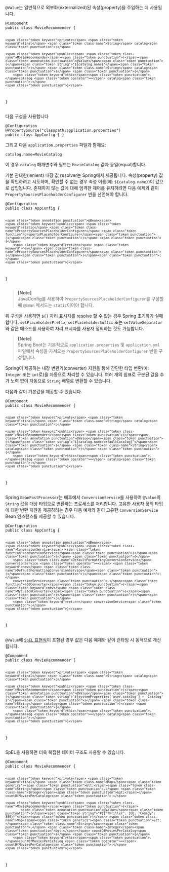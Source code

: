 <p><code>@Value</code>는 일반적으로 외부화(externalized)된 속성(property)을 주입하는 데 사용됩니다.</p>
<pre><code class="language-java"><span class="token annotation punctuation">@Component</span>
<span class="token keyword">public</span> <span class="token keyword">class</span> <span class="token class-name">MovieRecommender</span> <span class="token punctuation">{</span>

    <span class="token keyword">private</span> <span class="token keyword">final</span> <span class="token class-name">String</span> catalog<span class="token punctuation">;</span>

    <span class="token keyword">public</span> <span class="token class-name">MovieRecommender</span><span class="token punctuation">(</span><span class="token annotation punctuation">@Value</span><span class="token punctuation">(</span><span class="token string">"${catalog.name}"</span><span class="token punctuation">)</span> <span class="token class-name">String</span> catalog<span class="token punctuation">)</span> <span class="token punctuation">{</span>
        <span class="token keyword">this</span><span class="token punctuation">.</span>catalog <span class="token operator">=</span> catalog<span class="token punctuation">;</span>
    <span class="token punctuation">}</span>
<span class="token punctuation">}</span></code></pre>
<p>다음 구성을 사용합니다</p>
<pre><code class="language-java"><span class="token annotation punctuation">@Configuration</span>
<span class="token annotation punctuation">@PropertySource</span><span class="token punctuation">(</span><span class="token string">"classpath:application.properties"</span><span class="token punctuation">)</span>
<span class="token keyword">public</span> <span class="token keyword">class</span> <span class="token class-name">AppConfig</span> <span class="token punctuation">{</span> <span class="token punctuation">}</span></code></pre>
<p>그리고 다음 <code>application.properties</code> 파일과 함께요:</p>
<pre><code class="language-null">catalog.name=MovieCatalog</code></pre>
<p>이 경우 <code>catalog</code> 매개변수와 필드는 <code>MovieCatalog</code> 값과 동일(equal)합니다.</p>
<p>기본 관대한(lenient) 내장 값 resolver는 Spring에서 제공됩니다. 속성(property) 값을 확인하려고 시도하며, 확인할 수 없는 경우 속성 이름(예: <code>${catalog.name}</code>)이 값으로 삽입됩니다. 존재하지 않는 값에 대해 엄격한 제어를 유지하려면 다음 예제와 같이 <code>PropertySourcesPlaceholderConfigurer</code> 빈을 선언해야 합니다.</p>
<pre><code class="language-java"><span class="token annotation punctuation">@Configuration</span>
<span class="token keyword">public</span> <span class="token keyword">class</span> <span class="token class-name">AppConfig</span> <span class="token punctuation">{</span>

	<span class="token annotation punctuation">@Bean</span>
	<span class="token keyword">public</span> <span class="token keyword">static</span> <span class="token class-name">PropertySourcesPlaceholderConfigurer</span> <span class="token function">propertyPlaceholderConfigurer</span><span class="token punctuation">(</span><span class="token punctuation">)</span> <span class="token punctuation">{</span>
		<span class="token keyword">return</span> <span class="token keyword">new</span> <span class="token class-name">PropertySourcesPlaceholderConfigurer</span><span class="token punctuation">(</span><span class="token punctuation">)</span><span class="token punctuation">;</span>
	<span class="token punctuation">}</span>
<span class="token punctuation">}</span></code></pre>
<blockquote>
<p><strong>[Note]</strong><br>
JavaConfig를 사용하여 <code>PropertySourcesPlaceholderConfigurer</code>를 구성할 때 <code>@Bean</code> 메서드는 <code>static</code>이어야 합니다.</p>
</blockquote>
<p>위 구성을 사용하면 <code>${}</code> 자리 표시자를 resolve 할 수 없는 경우 Spring 초기화가 실패합니다. <code>setPlaceholderPrefix</code>, <code>setPlaceholderSuffix</code> 또는 <code>setValueSeparator</code>와 같은 메소드를 사용하여 자리 표시자를 사용자 정의하는 것도 가능합니다.</p>
<blockquote>
<p><strong>[Note]</strong><br>
Spring Boot는 기본적으로 <code>application.properties</code> 및 <code>application.yml</code> 파일에서 속성을 가져오는 <code>PropertySourcesPlaceholderConfigurer</code> 빈을 구성합니다.</p>
</blockquote>
<p>Spring이 제공하는 내장 변환기(converter) 지원을 통해 간단한 타입 변환(예: <code>Integer</code> 또는 <code>int</code>로)을 자동으로 처리할 수 있습니다. 여러 개의 쉼표로 구분된 값을 추가 노력 없이 자동으로 <code>String</code> 배열로 변환할 수 있습니다.</p>
<p>다음과 같이 기본값을 제공할 수 있습니다.</p>
<pre><code class="language-java"><span class="token annotation punctuation">@Component</span>
<span class="token keyword">public</span> <span class="token keyword">class</span> <span class="token class-name">MovieRecommender</span> <span class="token punctuation">{</span>

    <span class="token keyword">private</span> <span class="token keyword">final</span> <span class="token class-name">String</span> catalog<span class="token punctuation">;</span>

    <span class="token keyword">public</span> <span class="token class-name">MovieRecommender</span><span class="token punctuation">(</span><span class="token annotation punctuation">@Value</span><span class="token punctuation">(</span><span class="token string">"${catalog.name:defaultCatalog}"</span><span class="token punctuation">)</span> <span class="token class-name">String</span> catalog<span class="token punctuation">)</span> <span class="token punctuation">{</span>
        <span class="token keyword">this</span><span class="token punctuation">.</span>catalog <span class="token operator">=</span> catalog<span class="token punctuation">;</span>
    <span class="token punctuation">}</span>
<span class="token punctuation">}</span></code></pre>
<p>Spring <code>BeanPostProcessor</code>는 배후에서 <code>ConversionService</code>를 사용하여 <code>@Value</code>의 <code>String</code> 값을 대상 타입으로 변환하는 프로세스를 처리합니다. 고유한 사용자 정의 타입에 대한 변환 지원을 제공하려는 경우 다음 예제와 같이 고유한 <code>ConversionService</code> Bean 인스턴스를 제공할 수 있습니다.</p>
<pre><code class="language-java"><span class="token annotation punctuation">@Configuration</span>
<span class="token keyword">public</span> <span class="token keyword">class</span> <span class="token class-name">AppConfig</span> <span class="token punctuation">{</span>

    <span class="token annotation punctuation">@Bean</span>
    <span class="token keyword">public</span> <span class="token class-name">ConversionService</span> <span class="token function">conversionService</span><span class="token punctuation">(</span><span class="token punctuation">)</span> <span class="token punctuation">{</span>
        <span class="token class-name">DefaultFormattingConversionService</span> conversionService <span class="token operator">=</span> <span class="token keyword">new</span> <span class="token class-name">DefaultFormattingConversionService</span><span class="token punctuation">(</span><span class="token punctuation">)</span><span class="token punctuation">;</span>
        conversionService<span class="token punctuation">.</span><span class="token function">addConverter</span><span class="token punctuation">(</span><span class="token keyword">new</span> <span class="token class-name">MyCustomConverter</span><span class="token punctuation">(</span><span class="token punctuation">)</span><span class="token punctuation">)</span><span class="token punctuation">;</span>
        <span class="token keyword">return</span> conversionService<span class="token punctuation">;</span>
    <span class="token punctuation">}</span>
<span class="token punctuation">}</span></code></pre>
<p><code>@Value</code>에 <a href="https://docs.spring.io/spring-framework/reference/core/expressions.html"><code>SpEL</code> 표현식</a>이 포함된 경우 값은 다음 예제와 같이 런타임 시 동적으로 계산됩니다.</p>
<pre><code class="language-java"><span class="token annotation punctuation">@Component</span>
<span class="token keyword">public</span> <span class="token keyword">class</span> <span class="token class-name">MovieRecommender</span> <span class="token punctuation">{</span>

    <span class="token keyword">private</span> <span class="token keyword">final</span> <span class="token class-name">String</span> catalog<span class="token punctuation">;</span>

    <span class="token keyword">public</span> <span class="token class-name">MovieRecommender</span><span class="token punctuation">(</span><span class="token annotation punctuation">@Value</span><span class="token punctuation">(</span><span class="token string">"#{systemProperties['user.catalog'] + 'Catalog' }"</span><span class="token punctuation">)</span> <span class="token class-name">String</span> catalog<span class="token punctuation">)</span> <span class="token punctuation">{</span>
        <span class="token keyword">this</span><span class="token punctuation">.</span>catalog <span class="token operator">=</span> catalog<span class="token punctuation">;</span>
    <span class="token punctuation">}</span>
<span class="token punctuation">}</span></code></pre>
<p>SpEL을 사용하면 더욱 복잡한 데이터 구조도 사용할 수 있습니다.</p>
<pre><code class="language-java"><span class="token annotation punctuation">@Component</span>
<span class="token keyword">public</span> <span class="token keyword">class</span> <span class="token class-name">MovieRecommender</span> <span class="token punctuation">{</span>

    <span class="token keyword">private</span> <span class="token keyword">final</span> <span class="token class-name">Map</span><span class="token generics"><span class="token punctuation">&lt;</span><span class="token class-name">String</span><span class="token punctuation">,</span> <span class="token class-name">Integer</span><span class="token punctuation">&gt;</span></span> countOfMoviesPerCatalog<span class="token punctuation">;</span>

    <span class="token keyword">public</span> <span class="token class-name">MovieRecommender</span><span class="token punctuation">(</span>
            <span class="token annotation punctuation">@Value</span><span class="token punctuation">(</span><span class="token string">"#{{'Thriller': 100, 'Comedy': 300}}"</span><span class="token punctuation">)</span> <span class="token class-name">Map</span><span class="token generics"><span class="token punctuation">&lt;</span><span class="token class-name">String</span><span class="token punctuation">,</span> <span class="token class-name">Integer</span><span class="token punctuation">&gt;</span></span> countOfMoviesPerCatalog<span class="token punctuation">)</span> <span class="token punctuation">{</span>
        <span class="token keyword">this</span><span class="token punctuation">.</span>countOfMoviesPerCatalog <span class="token operator">=</span> countOfMoviesPerCatalog<span class="token punctuation">;</span>
    <span class="token punctuation">}</span>
<span class="token punctuation">}</span></code></pre>